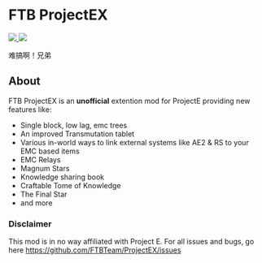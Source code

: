 # FTB ProjectEX

[![](http://cf.way2muchnoise.eu/projectex.svg) ![](http://cf.way2muchnoise.eu/versions/projectex.svg)](https://www.curseforge.com/minecraft/mc-mods/projectex)

难搞啊！兄弟

## About

FTB ProjectEX is an **unofficial** extention mod for ProjectE providing new features like: 

- Single block, low lag, emc trees
- An improved Transmutation tablet
- Various in-world ways to link external systems like AE2 & RS to your EMC based items
- EMC Relays
- Magnum Stars
- Knowledge sharing book
- Craftable Tome of Knowledge
- The Final Star
- and more

### Disclaimer

This mod is in no way affiliated with Project E. For all issues and bugs, go here https://github.com/FTBTeam/ProjectEX/issues
